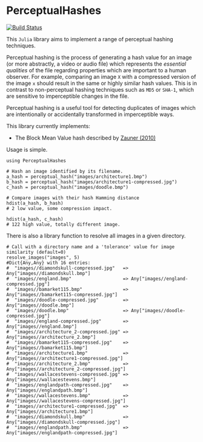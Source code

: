 # PerceptualHashes

[![Build Status](https://travis-ci.org/Betawolf/PerceptualHashes.jl.svg?branch=master)](https://travis-ci.org/Betawolf/PerceptualHashes.jl)

This `Julia` library aims to implement a range of perceptual hashing techniques.

Perceptual hashing is the process of generating a hash value for an image (or more abstractly, a video or audio file) which represents the _essential qualities_ of the file regarding properties which are important to a human observer. For example, comparing an image `X` with a compressed version of the image `x` should result in the same or highly similar hash values. This is in contrast to non-perceptual hashing techniques such as `MD5` or `SHA-1`, which are sensitive to imperceptible changes in the file. 

Perceptual hashing is a useful tool for detecting duplicates of images which are intentionally or accidentally transformed in imperceptible ways. 

This library currently implements:

 + The Block Mean Value hash described by [Zauner (2010)](http://phash.org/docs/pubs/thesis_zauner.pdf)


Usage is simple.

```{julia}
using PerceptualHashes

# Hash an image identified by its filename.
a_hash = perceptual_hash("images/architecture1.bmp")
b_hash = perceptual_hash("images/architecture1-compressed.jpg")
c_hash = perceptual_hash("images/doodle.bmp")

# Compare images with their hash Hamming distance
hdist(a_hash, b_hash)
# 2 low value, some compression impact.

hdist(a_hash, c_hash)
# 122 high value, totally different image.
```

There is also a library function to resolve all images in a given directory.

```{julia}
# Call with a directory name and a 'tolerance' value for image similarity (default=0)
resolve_images("images", 5)
#Dict{Any,Any} with 16 entries:
#  "images//diamondskull-compressed.jpg"   => Any["images//diamondskull.bmp"]
#  "images//england.bmp"                   => Any["images//england-compressed.jpg"]
#  "images//bamarket115.bmp"               => Any["images//bamarket115-compressed.jpg"]
#  "images//doodle-compressed.jpg"         => Any["images//doodle.bmp"]
#  "images//doodle.bmp"                    => Any["images//doodle-compressed.jpg"]
#  "images//england-compressed.jpg"        => Any["images//england.bmp"]
#  "images//architecture_2-compressed.jpg" => Any["images//architecture_2.bmp"]
#  "images//bamarket115-compressed.jpg"    => Any["images//bamarket115.bmp"]
#  "images//architecture1.bmp"             => Any["images//architecture1-compressed.jpg"]
#  "images//architecture_2.bmp"            => Any["images//architecture_2-compressed.jpg"]
#  "images//wallacestevens-compressed.jpg" => Any["images//wallacestevens.bmp"]
#  "images//englandpath-compressed.jpg"    => Any["images//englandpath.bmp"]
#  "images//wallacestevens.bmp"            => Any["images//wallacestevens-compressed.jpg"]
#  "images//architecture1-compressed.jpg"  => Any["images//architecture1.bmp"]
#  "images//diamondskull.bmp"              => Any["images//diamondskull-compressed.jpg"]
#  "images//englandpath.bmp"               => Any["images//englandpath-compressed.jpg"]
```
